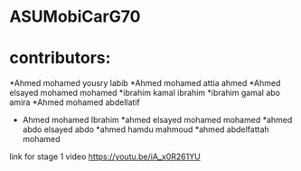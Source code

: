 # ASUMobiCarG70
# contributors:
*Ahmed mohamed yousry labib
*Ahmed mohamed attia ahmed 
*Ahmed elsayed mohamed mohamed
*ibrahim kamal ibrahim 
*ibrahim gamal abo amira
*Ahmed mohamed abdellatif
* Ahmed mohamed Ibrahim 
*ahmed elsayed mohamed mohamed 
*ahmed abdo elsayed abdo
*ahmed hamdu mahmoud
*ahmed abdelfattah mohamed

link for stage 1 video
https://youtu.be/iA_x0R261YU

